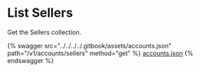 # List Sellers

Get the Sellers collection.

{% swagger src="../../../../.gitbook/assets/accounts.json" path="/v1/accounts/sellers" method="get" %}
[accounts.json](../../../../.gitbook/assets/accounts.json)
{% endswagger %}
